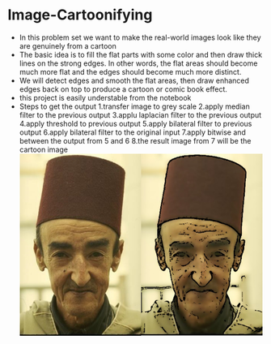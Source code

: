
# Image-Cartoonifying

 - In this problem set we want to make the real-world images look like they are genuinely from a cartoon
 - The basic idea is to fill the flat parts with some color and then draw thick lines on the strong edges. In other words, the flat areas should become much more flat and the edges should become much more distinct.
 - We will detect edges and smooth the flat areas, then draw enhanced edges back on top to produce a cartoon or comic book effect.
 - this project is easily understable from the notebook
 - Steps to get the output
	 1.transfer image to grey scale
	 2.apply median filter to the previous output
	 3.applu laplacian filter to the previous output
	 4.apply threshold to previous output
	 5.apply bilateral filter to previous output
	 6.apply bilateral filter to the original input
	 7.apply bitwise and  between the output from 5 and 6
	 8.the result image from 7 will be the cartoon image
	 ![](images/Before%20and%20After.jpg)
	 


	 
